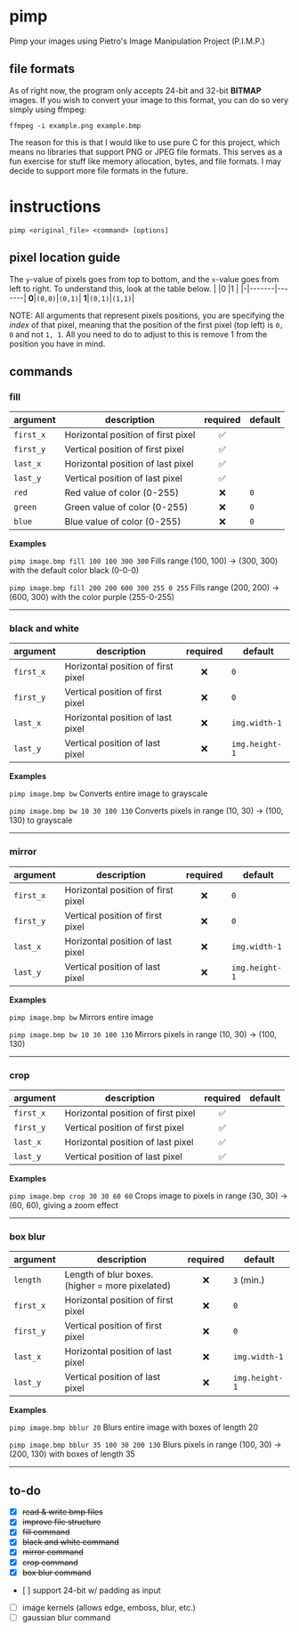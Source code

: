 # pimp
Pimp your images using Pietro's Image Manipulation Project (P.I.M.P.)

## file formats
As of right now, the program only accepts 24-bit and 32-bit **BITMAP** images.
If you wish to convert your image to this format, you can do so very simply using ffmpeg:

`ffmpeg -i example.png example.bmp`

The reason for this is that I would like to use pure C for this project, which means no libraries that support PNG or JPEG file formats. 
This serves as a fun exercise for stuff like memory allocation, bytes, and file formats. I may decide to support more file formats in the future.

# instructions
`pimp <original_file> <command> [options]`

## pixel location guide

The `y`-value of pixels goes from top to bottom, and the `x`-value goes from left to right. To understand this, look at the table below.
| |0      |1      |
|-|-------|-------|
**0**|`(0,0)`|`(0,1)`|
**1**|`(0,1)`|`(1,1)`|

NOTE: All arguments that represent pixels positions, you are specifying the _index_ of that pixel, meaning that the position of the first pixel (top left) is `0, 0` and not `1, 1`. All you need to do to adjust to this is remove 1 from the position you have in mind.

## commands
### fill 
| argument | description | required | default | 
|----------|-------------|:--------:|---------|
| `first_x`  | Horizontal position of first pixel | ✅ | |
| `first_y`  | Vertical position of first pixel   | ✅ | |
| `last_x`   | Horizontal position of last pixel  | ✅ | |
| `last_y`   | Vertical position of last pixel    | ✅ | |
| `red`      | Red value of color (0-255)         |❌  | `0` |
| `green`    | Green value of color (0-255)       |❌  | `0` |
| `blue`     | Blue value of color (0-255)        |❌  | `0` |

**Examples**

`pimp image.bmp fill 100 100 300 300` Fills range (100, 100) -> (300, 300) with the default color black (0-0-0)

`pimp image.bmp fill 200 200 600 300 255 0 255` Fills range (200, 200) -> (600, 300) with the color purple (255-0-255)

---

### black and white
| argument | description | required | default | 
|----------|-------------|:--------:|---------|
| `first_x`  | Horizontal position of first pixel |❌| `0` |
| `first_y`  | Vertical position of first pixel   |❌| `0` |
| `last_x`   | Horizontal position of last pixel  |❌| `img.width-1` | 
| `last_y`   | Vertical position of last pixel    |❌| `img.height-1` |

**Examples**

`pimp image.bmp bw` Converts entire image to grayscale

`pimp image.bmp bw 10 30 100 130` Converts pixels in range (10, 30) -> (100, 130) to grayscale

---

### mirror
| argument | description | required | default | 
|----------|-------------|:--------:|---------|
| `first_x`  | Horizontal position of first pixel |❌| `0` |
| `first_y`  | Vertical position of first pixel   |❌| `0` |
| `last_x`   | Horizontal position of last pixel  |❌| `img.width-1` |
| `last_y`   | Vertical position of last pixel    |❌| `img.height-1` |

**Examples**

`pimp image.bmp bw` Mirrors entire image

`pimp image.bmp bw 10 30 100 130` Mirrors pixels in range (10, 30) -> (100, 130)

---

### crop
| argument | description | required | default | 
|----------|-------------|:--------:|---------|
| `first_x`  | Horizontal position of first pixel | ✅ |  |
| `first_y`  | Vertical position of first pixel   | ✅ |  |
| `last_x`   | Horizontal position of last pixel  | ✅ |  |
| `last_y`   | Vertical position of last pixel    | ✅ |  |

**Examples**

`pimp image.bmp crop 30 30 60 60` Crops image to pixels in range (30, 30) -> (60, 60), giving a zoom effect

---

### box blur
| argument | description | required | default | 
|----------|-------------|:--------:|---------|
| `length`   | Length of blur boxes. (higher = more pixelated) | ❌ | `3` (min.) |
| `first_x`  | Horizontal position of first pixel | ❌ | `0` |
| `first_y`  | Vertical position of first pixel   | ❌ | `0` |
| `last_x`   | Horizontal position of last pixel  | ❌ | `img.width-1` |
| `last_y`   | Vertical position of last pixel    | ❌ | `img.height-1` |

**Examples**

`pimp image.bmp bblur 20` Blurs entire image with boxes of length 20

`pimp image.bmp bblur 35 100 30 200 130` Blurs pixels in range (100, 30) -> (200, 130) with boxes of length 35

---


## to-do
- [x] ~~read & write bmp files~~
- [x] ~~improve file structure~~
- [x] ~~fill command~~
- [x] ~~black and white command~~
- [x] ~~mirror command~~
- [x] ~~crop command~~
- [x] ~~box blur command~~
- [ ] support 24-bit w/ padding as input
- [ ] image kernels (allows edge, emboss, blur, etc.)
- [ ] gaussian blur command
